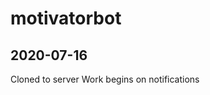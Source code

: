 # motivatorbot

2020-07-16
-----------------------------------
Cloned to server
Work begins on notifications

